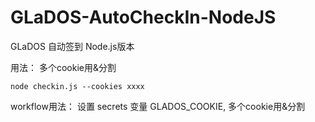 # GLaDOS-AutoCheckIn-NodeJS
GLaDOS 自动签到 Node.js版本

用法： 多个cookie用&分割
```
node checkin.js --cookies xxxx
```

workflow用法：
设置 secrets 变量 GLADOS_COOKIE, 多个cookie用&分割
